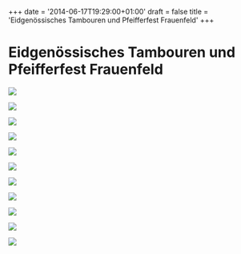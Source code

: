 +++
date = '2014-06-17T19:29:00+01:00'
draft = false
title = 'Eidgenössisches Tambouren und Pfeifferfest Frauenfeld'
+++

# Eidgenössisches Tambouren und Pfeifferfest Frauenfeld

[![](http://tambourenarthgoldau.ch/wp-content/uploads/2014/06/DSC046401-150x150.jpg)](http://tambourenarthgoldau.ch/?attachment_id=716)

[![](http://tambourenarthgoldau.ch/wp-content/uploads/2014/06/DSC04646-150x150.jpg)](http://tambourenarthgoldau.ch/?attachment_id=717)

[![](http://tambourenarthgoldau.ch/wp-content/uploads/2014/06/DSC04647-150x150.jpg)](http://tambourenarthgoldau.ch/?attachment_id=718)

  

[![](http://tambourenarthgoldau.ch/wp-content/uploads/2014/06/DSC04653b1-150x150.jpg)](http://tambourenarthgoldau.ch/?attachment_id=719)

[![](http://tambourenarthgoldau.ch/wp-content/uploads/2014/06/DSC046591-150x150.jpg)](http://tambourenarthgoldau.ch/?attachment_id=720)

[![](http://tambourenarthgoldau.ch/wp-content/uploads/2014/06/DSC04665-150x150.jpg)](http://tambourenarthgoldau.ch/?attachment_id=721)

  

[![](http://tambourenarthgoldau.ch/wp-content/uploads/2014/06/DSC046671-150x150.jpg)](http://tambourenarthgoldau.ch/?attachment_id=722)

[![](http://tambourenarthgoldau.ch/wp-content/uploads/2014/06/DSC046681-150x150.jpg)](http://tambourenarthgoldau.ch/?attachment_id=723)

[![](http://tambourenarthgoldau.ch/wp-content/uploads/2014/06/DSC04671-150x150.jpg)](http://tambourenarthgoldau.ch/?attachment_id=724)

  

[![](http://tambourenarthgoldau.ch/wp-content/uploads/2014/06/IMG_25751-150x150.jpg)](http://tambourenarthgoldau.ch/?attachment_id=725)

[![](http://tambourenarthgoldau.ch/wp-content/uploads/2014/06/IMG_26151-150x150.jpg)](http://tambourenarthgoldau.ch/?attachment_id=726)
